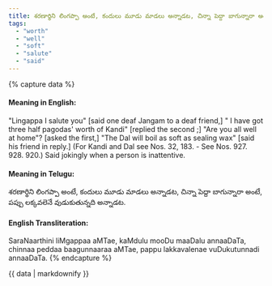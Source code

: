```yaml
---
title: శరణార్థిని లింగప్పా అంటే, కందులు మూడు మాడలు అన్నాడట, చిన్నా పెద్దా బాగున్నారా అంటే, పప్పు లక్కవలెనే వుడుకుతున్నది అన్నాడట.
tags:
  - "worth"
  - "well"
  - "soft"
  - "salute"
  - "said"
---
```


{% capture data %}
#### Meaning in English:
"Lingappa I salute you" [said one deaf Jangam to a deaf friend,] " I have got three half pagodas' worth of Kandi" [replied the second ;] "Are you all well at home"? [asked the first,] "The Dal will boil as soft as sealing wax" [said his friend in reply.]
(For Kandi and Dal see Nos. 32, 183. - See Nos. 927. 928. 920.)
Said jokingly when a person is inattentive.

#### Meaning in Telugu:
శరణార్థిని లింగప్పా అంటే, కందులు మూడు మాడలు అన్నాడట, చిన్నా పెద్దా బాగున్నారా అంటే, పప్పు లక్కవలెనే వుడుకుతున్నది అన్నాడట.

#### English Transliteration:
SaraNaarthini liMgappaa aMTae, kaMdulu mooDu maaDalu annaaDaTa, chinnaa peddaa baagunnaaraa aMTae, pappu lakkavalenae vuDukutunnadi annaaDaTa.
{% endcapture %}

<div class="notice">{{ data | markdownify }}</div>

